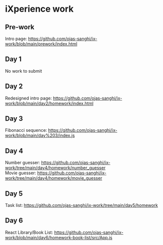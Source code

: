 # iXperience work

## Pre-work  
Intro page: https://github.com/ojas-sanghi/ix-work/blob/main/prework/index.html

## Day 1  
No work to submit

## Day 2  
Redesigned intro page: https://github.com/ojas-sanghi/ix-work/blob/main/day2/homework/index.html

## Day 3 
Fibonacci sequence: https://github.com/ojas-sanghi/ix-work/blob/main/day%203/index.js

## Day 4
Number guesser: https://github.com/ojas-sanghi/ix-work/tree/main/day4/homework/number_guesser  
Movie guesser: https://github.com/ojas-sanghi/ix-work/tree/main/day4/homework/movie_guesser

## Day 5
Task list: https://github.com/ojas-sanghi/ix-work/tree/main/day5/homework

## Day 6
React Library/Book List: https://github.com/ojas-sanghi/ix-work/blob/main/day6/homework-book-list/src/App.js